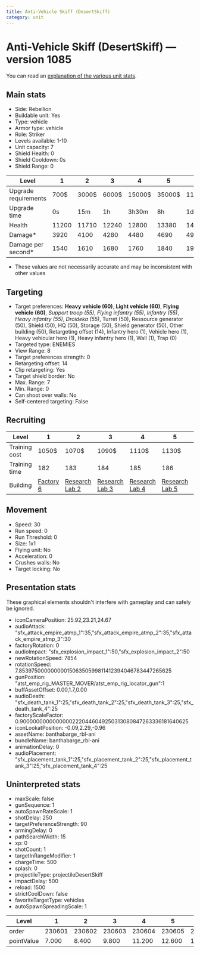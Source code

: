 ```yaml
---
title: Anti-Vehicle Skiff (DesertSkiff)
category: unit
---
```


# Anti-Vehicle Skiff (DesertSkiff) — version 1085

You can read an [explanation  of the various unit stats](unitexplained.md).

## Main stats

  * Side: Rebellion
  * Buildable unit: Yes
  * Type: vehicle
  * Armor type: vehicle
  * Role: Striker
  * Levels available: 1-10
  * Unit capacity: 7
  * Shield Health: 0
  * Shield Cooldown: 0s
  * Shield Range: 0

|Level               |1    |2    |3    |4     |5     |6      |7      |8      |9       |10      |
|--------------------|-----|-----|-----|------|------|-------|-------|-------|--------|--------|
|Upgrade requirements|700$ |3000$|6000$|15000$|35000$|115000$|175000$|350000$|1000000$|2000000$|
|Upgrade time        |0s   |15m  |1h   |3h30m |8h    |1d     |2d     |3d12h  |5d      |1w3d    |
|Health              |11200|11710|12240|12800 |13380 |14000  |14650  |15330  |16050   |16800   |
|Damage*             |3920 |4100 |4280 |4480  |4690  |4900   |5130   |5370   |5620    |5890    |
|Damage per second*  |1540 |1610 |1680 |1760  |1840  |1930   |2020   |2110   |2210    |2310    |

* These values are not necessarily accurate and may be inconsistent with other values

## Targeting

  * Target preferences: **Heavy vehicle (60)**, **Light vehicle (60)**, **Flying vehicle (60)**, _Support troop (55)_, _Flying infantry (55)_, _Infantry (55)_, _Heavy infantry (55)_, _Droideka (55)_, Turret (50), Ressource generator (50), Shield (50), HQ (50), Storage (50), Shield generator (50), Other building (50), Retargeting offset (14), Infantry hero (1), Vehicle hero (1), Heavy vehicular hero (1), Heavy infantry hero (1), Wall (1), Trap (0)
  * Targeted type: ENEMIES
  * View Range: 8
  * Target preferences strength: 0
  * Retargeting offset: 14
  * Clip retargeting: Yes
  * Target shield border: No
  * Max. Range: 7
  * Min. Range: 0
  * Can shoot over walls: No
  * Self-centered targeting: False

## Recruiting

|Level        |1                             |2                                     |3                                     |4                                     |5                                     |6                                     |7                                     |8                                     |9                                     |10                                     |
|-------------|------------------------------|--------------------------------------|--------------------------------------|--------------------------------------|--------------------------------------|--------------------------------------|--------------------------------------|--------------------------------------|--------------------------------------|---------------------------------------|
|Training cost|1050$                         |1070$                                 |1090$                                 |1110$                                 |1130$                                 |1160$                                 |1190$                                 |1400$                                 |1470$                                 |1610$                                  |
|Training time|182                           |183                                   |184                                   |185                                   |186                                   |187                                   |189                                   |196                                   |203                                   |210                                    |
|Building     |[Factory 6](rebelFactory.html)|[Research Lab 2](rebelOffenseLab.html)|[Research Lab 3](rebelOffenseLab.html)|[Research Lab 4](rebelOffenseLab.html)|[Research Lab 5](rebelOffenseLab.html)|[Research Lab 6](rebelOffenseLab.html)|[Research Lab 7](rebelOffenseLab.html)|[Research Lab 8](rebelOffenseLab.html)|[Research Lab 9](rebelOffenseLab.html)|[Research Lab 10](rebelOffenseLab.html)|

## Movement

  * Speed: 30
  * Run speed: 0
  * Run Threshold: 0
  * Size: 1x1
  * Flying unit: No
  * Acceleration: 0
  * Crushes walls: No
  * Target locking: No

## Presentation stats

These graphical elements shouldn't interfere with gameplay and can safely be ignored.

  * iconCameraPosition: 25.92,23.21,24.67
  * audioAttack: "sfx_attack_empire_atmp_1":35,"sfx_attack_empire_atmp_2":35,"sfx_attack_empire_atmp_3":30
  * factoryRotation: 0
  * audioImpact: "sfx_explosion_impact_1":50,"sfx_explosion_impact_2":50
  * newRotationSpeed: 7854
  * rotationSpeed: 7.8539750000000001506350599811412394046783447265625
  * gunPosition: "atst_emp_rig_MASTER_MOVER/atst_emp_rig_locator_gun":1
  * buffAssetOffset: 0.00,1.7,0.00
  * audioDeath: "sfx_death_tank_1":25,"sfx_death_tank_2":25,"sfx_death_tank_3":25,"sfx_death_tank_4":25
  * factoryScaleFactor: 0.90000000000000002220446049250313080847263336181640625
  * iconLookatPosition: -0.09,2.29,-0.96
  * assetName: banthabarge_rbl-ani
  * bundleName: banthabarge_rbl-ani
  * animationDelay: 0
  * audioPlacement: "sfx_placement_tank_1":25,"sfx_placement_tank_2":25,"sfx_placement_tank_3":25,"sfx_placement_tank_4":25

## Uninterpreted stats

  * maxScale: false
  * gunSequence: 1
  * autoSpawnRateScale: 1
  * shotDelay: 250
  * targetPreferenceStrength: 90
  * armingDelay: 0
  * pathSearchWidth: 15
  * xp: 0
  * shotCount: 1
  * targetInRangeModifier: 1
  * chargeTime: 500
  * splash: 0
  * projectileType: projectileDesertSkiff
  * impactDelay: 500
  * reload: 1500
  * strictCoolDown: false
  * favoriteTargetType: vehicles
  * autoSpawnSpreadingScale: 1

|Level     |1     |2     |3     |4     |5     |6     |7     |8     |9     |10    |
|----------|------|------|------|------|------|------|------|------|------|------|
|order     |230601|230602|230603|230604|230605|230606|230607|230608|230609|230610|
|pointValue|7.000 |8.400 |9.800 |11.200|12.600|14.000|15.400|16.800|18.200|21.000|

